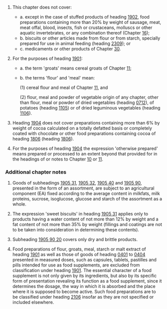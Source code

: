 1. This chapter does not cover:

    - a. except in the case of stuffed products of heading [1902](/headings/1902), food preparations containing more than 20% by weight of sausage, meat, meat offal, blood, insects, fish or crustaceans, molluscs or other aquatic invertebrates, or any combination thereof (Chapter [16](/chapters/16));
    - b. biscuits or other articles made from flour or from starch, specially prepared for use in animal feeding (heading [2309](/headings/2309)); or
    - c. medicaments or other products of Chapter [30](/chapters/30).

2. For the purposes of heading [1901](/headings/1901):

    - a. the term 'groats' means cereal groats of Chapter [11](/chapters/11);
    
    - b. the terms 'flour' and 'meal' mean:
    
        (1) cereal flour and meal of Chapter [11](/chapters/11), and
    
        (2) flour, meal and powder of vegetable origin of any chapter, other than flour, meal or powder of dried vegetables (heading [0712](/headings/0712)), of potatoes (heading [1105](/headings/1105)) or of dried leguminous vegetables (heading [1106](/headings/1106)).

3. Heading [1904](/headings/1904) does not cover preparations containing more than 6% by weight of cocoa calculated on a totally defatted basis or completely coated with chocolate or other food preparations containing cocoa of heading [1806](/headings/1806) (heading [1806](/headings/1806)).

4. For the purposes of heading [1904](/headings/1904) the expression 'otherwise prepared' means prepared or processed to an extent beyond that provided for in the headings of or notes to Chapter [10](/chapters/10) or [11](/chapters/11).

### Additional chapter notes

1. Goods of subheadings [1905 31](/subheadings/1905310000-80), [1905 32](/subheadings/1905320000-80), [1905 40](/subheadings/1905400000-80) and [1905 90](/subheadings/1905900000-80), presented in the form of an assortment, are subject to an agricultural component (EA) fixed according to the average content in milkfats, milk proteins, sucrose, isoglucose, glucose and starch of the assortment as a whole.

2. The expression 'sweet biscuits' in heading [1905 31](/subheadings/1905310000-80) applies only to products having a water content of not more than 12% by weight and a fat content of not more than 35% by weight (fillings and coatings are not to be taken into consideration in determining these contents).

3. Subheading [1905 90 20](/subheadings/1905902000-80) covers only dry and brittle products.

4. Food preparations of flour, groats, meal, starch or malt extract of heading [1901](/headings/1901) as well as those of goods of heading [0401](/headings/0401) to [0404](/headings/0404) presented in measured doses, such as capsules, tablets, pastilles and pills intended for use as food supplements, are excluded from classification under heading [1901](/headings/1901). The essential character of a food supplement is not only given by its ingredients, but also by its specific form of presentation revealing its function as a food supplement, since it determines the dosage, the way in which it is absorbed and the place where it is supposed to become active. Such food preparations are to be classified under heading [2106](/headings/2106) insofar as they are not specified or included elsewhere.
